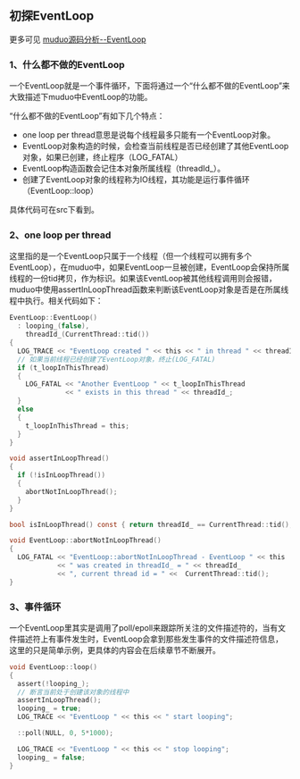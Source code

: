 ## 初探EventLoop

更多可见 [muduo源码分析--EventLoop](https://github.com/hujiese/Large-concurrent-serve/blob/master/16_muduo_EventLoop/muduo_EventLoop.md)

### 1、什么都不做的EventLoop

一个EventLoop就是一个事件循环，下面将通过一个“什么都不做的EventLoop”来大致描述下muduo中EventLoop的功能。

“什么都不做的EventLoop”有如下几个特点：

* one loop per thread意思是说每个线程最多只能有一个EventLoop对象。
* EventLoop对象构造的时候，会检查当前线程是否已经创建了其他EventLoop对象，如果已创建，终止程序（LOG_FATAL）
* EventLoop构造函数会记住本对象所属线程（threadId_）。
* 创建了EventLoop对象的线程称为IO线程，其功能是运行事件循环（EventLoop::loop）

具体代码可在src下看到。

### 2、one loop per thread

这里指的是一个EventLoop只属于一个线程（但一个线程可以拥有多个EventLoop），在muduo中，如果EventLoop一旦被创建，EventLoop会保持所属线程的一份tid拷贝，作为标识。如果该EventLoop被其他线程调用则会报错，muduo中使用assertInLoopThread函数来判断该EventLoop对象是否是在所属线程中执行。相关代码如下：

```c
EventLoop::EventLoop()
  : looping_(false),
    threadId_(CurrentThread::tid())
{
  LOG_TRACE << "EventLoop created " << this << " in thread " << threadId_;
  // 如果当前线程已经创建了EventLoop对象，终止(LOG_FATAL)
  if (t_loopInThisThread)
  {
    LOG_FATAL << "Another EventLoop " << t_loopInThisThread
              << " exists in this thread " << threadId_;
  }
  else
  {
    t_loopInThisThread = this;
  }
}

void assertInLoopThread()
{
  if (!isInLoopThread())
  {
    abortNotInLoopThread();
  }
}

bool isInLoopThread() const { return threadId_ == CurrentThread::tid(); }

void EventLoop::abortNotInLoopThread()
{
  LOG_FATAL << "EventLoop::abortNotInLoopThread - EventLoop " << this
            << " was created in threadId_ = " << threadId_
            << ", current thread id = " <<  CurrentThread::tid();
} 
```

### 3、事件循环

一个EventLoop里其实是调用了poll/epoll来跟踪所关注的文件描述符的，当有文件描述符上有事件发生时，EventLoop会拿到那些发生事件的文件描述符信息，这里的只是简单示例，更具体的内容会在后续章节不断展开。

```c
void EventLoop::loop()
{
  assert(!looping_);
  // 断言当前处于创建该对象的线程中
  assertInLoopThread();
  looping_ = true;
  LOG_TRACE << "EventLoop " << this << " start looping";

  ::poll(NULL, 0, 5*1000);

  LOG_TRACE << "EventLoop " << this << " stop looping";
  looping_ = false;
}
```